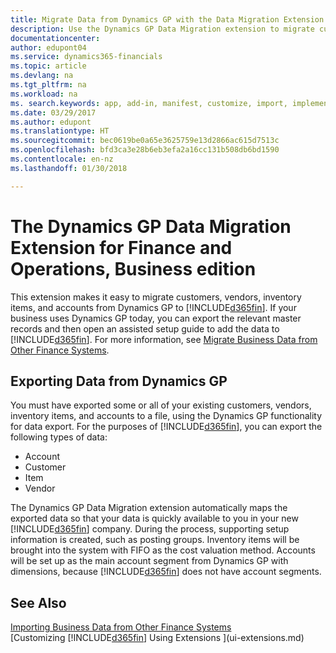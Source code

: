 ```yaml
---
title: Migrate Data from Dynamics GP with the Data Migration Extension | Microsoft Docs
description: Use the Dynamics GP Data Migration extension to migrate customers, vendors, inventory items, and accounts from Dynamics GP to Finance and Operations, Business edition .
documentationcenter: 
author: edupont04
ms.service: dynamics365-financials
ms.topic: article
ms.devlang: na
ms.tgt_pltfrm: na
ms.workload: na
ms. search.keywords: app, add-in, manifest, customize, import, implement
ms.date: 03/29/2017
ms.author: edupont
ms.translationtype: HT
ms.sourcegitcommit: bec0619be0a65e3625759e13d2866ac615d7513c
ms.openlocfilehash: bfd3ca3e28b6eb3efa2a16cc131b508db6bd1590
ms.contentlocale: en-nz
ms.lasthandoff: 01/30/2018

---
```

# <a name="the-dynamics-gp-data-migration-extension-for-finance-and-operations-business-edition"></a>The Dynamics GP Data Migration Extension for Finance and Operations, Business edition 
This extension makes it easy to migrate customers, vendors, inventory items, and accounts from Dynamics GP to [!INCLUDE[d365fin](includes/d365fin_md.md)]. If your business uses Dynamics GP today, you can export the relevant master records and then open an assisted setup guide to add the data to [!INCLUDE[d365fin](includes/d365fin_md.md)]. For more information, see [Migrate Business Data from Other Finance Systems](upload-data.md).

## <a name="exporting-data-from-dynamics-gp"></a>Exporting Data from Dynamics GP
You must have exported some or all of your existing customers, vendors, inventory items, and accounts to a file, using the Dynamics GP functionality for data export. For the purposes of [!INCLUDE[d365fin](includes/d365fin_md.md)], you can export the following types of data:

* Account  
* Customer  
* Item  
* Vendor  

The Dynamics GP Data Migration extension automatically maps the exported data so that your data is quickly available to you in your new [!INCLUDE[d365fin](includes/d365fin_md.md)] company. During the process, supporting setup information is created, such as posting groups. Inventory items will be brought into the system with FIFO as the cost valuation method. Accounts will be set up as the main account segment from Dynamics GP with dimensions, because [!INCLUDE[d365fin](includes/d365fin_long_md.md)] does not have account segments.

## <a name="see-also"></a>See Also
[Importing Business Data from Other Finance Systems](upload-data.md)  
[Customizing [!INCLUDE[d365fin](includes/d365fin_md.md)] Using Extensions ](ui-extensions.md)  

